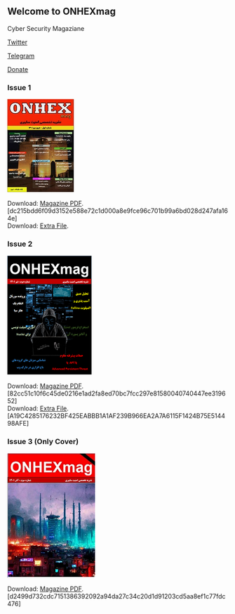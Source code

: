 ## Welcome to ONHEXmag

Cyber Security Magaziane  


[Twitter](https://twitter.com/onhexmag)  


[Telegram](https://t.me/onhexmag)  


[Donate](https://www.coffeete.ir/onhexmag)

### Issue 1
![](/images/t_screen1.jpg)

Download: [Magazine PDF](https://drive.google.com/file/d/17XAHnTRHHDxKavWJ-pF8gc_iIBytDnR6/view).  
[dc215bdd6f09d3152e588e72c1d000a8e9fce96c701b99a6bd028d247afa164e]  
Download: [Extra File](https://drive.google.com/file/d/128Ct8xj7U2EC-b-uupvOC9PL2AX7VR-w/view).


### Issue 2
![](/images/t_screen2.png)

Download: [Magazine PDF](https://drive.google.com/file/d/1JeFQbNaMP_THHqI9ps6Ao6WFQYfSk7zE/view).  
[82cc51c10f6c45de0216e1ad2fa8ed70bc7fcc297e81580040740447ee319652]  
Download: [Extra File](https://drive.google.com/file/d/1ImoPBIqxg4CKYaieYKuIs63R8VkC04qc/view).  
[A19C4285176232BF425EABBB1A1AF239B966EA2A7A6115F1424B75E514498AFE]


### Issue 3 (Only Cover)
![](/images/t_screen3.jpg)

Download: [Magazine PDF](https://drive.google.com/file/d/1--TZpOlUCAtlzZRrprcmnjg2cKPKnixx/view).  
[d2499d732cdc7151386392092a94da27c34c20d1d91203cd5aa8ef1c77fdc476]  
